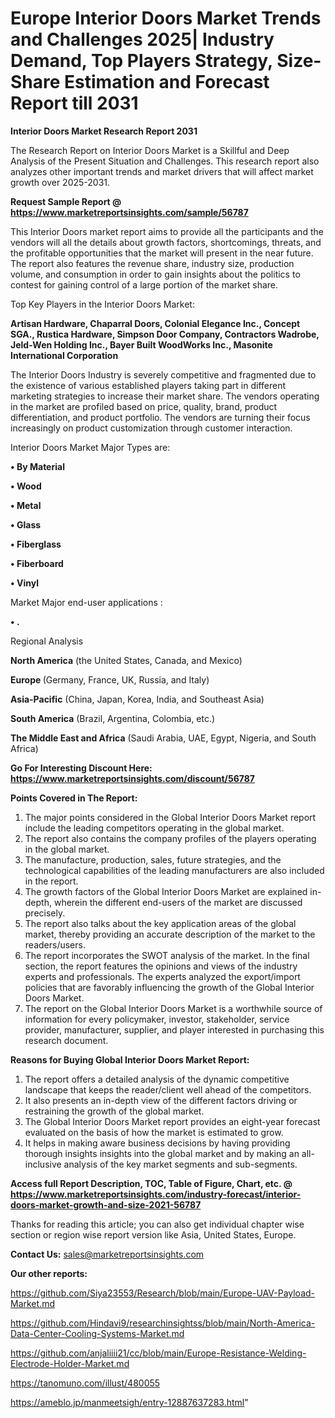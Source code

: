# Europe Interior Doors Market Trends and Challenges 2025| Industry Demand, Top Players Strategy, Size-Share Estimation and Forecast Report till 2031

<strong>Interior Doors Market Research Report 2031</strong>

The Research Report on Interior Doors Market is a Skillful and Deep Analysis of the Present Situation and Challenges. This research report also analyzes other important trends and market drivers that will affect market growth over 2025-2031.

<strong>Request Sample Report @ <a href=https://www.marketreportsinsights.com/sample/56787>https://www.marketreportsinsights.com/sample/56787</a></strong>

This Interior Doors market report aims to provide all the participants and the vendors will all the details about growth factors, shortcomings, threats, and the profitable opportunities that the market will present in the near future. The report also features the revenue share, industry size, production volume, and consumption in order to gain insights about the politics to contest for gaining control of a large portion of the market share.

Top Key Players in the Interior Doors Market:

<strong>Artisan Hardware, Chaparral Doors, Colonial Elegance Inc., Concept SGA., Rustica Hardware, Simpson Door Company, Contractors Wadrobe, Jeld-Wen Holding Inc., Bayer Built WoodWorks Inc., Masonite International Corporation</strong>

The Interior Doors Industry is severely competitive and fragmented due to the existence of various established players taking part in different marketing strategies to increase their market share. The vendors operating in the market are profiled based on price, quality, brand, product differentiation, and product portfolio. The vendors are turning their focus increasingly on product customization through customer interaction.

Interior Doors Market Major Types are:

<strong>• By Material

• Wood

• Metal

• Glass

• Fiberglass

• Fiberboard

• Vinyl</strong>

Market Major end-user applications :

<strong>• .</strong>

Regional Analysis

</u><strong><b>North America</b></strong> (the United States, Canada, and Mexico)

<strong><b>Europe </b></strong>(Germany, France, UK, Russia, and Italy)

<strong><b>Asia-Pacific</b></strong> (China, Japan, Korea, India, and Southeast Asia)

<strong><b>South America</b></strong> (Brazil, Argentina, Colombia, etc.)

<strong><b>The Middle East and Africa</b></strong> (Saudi Arabia, UAE, Egypt, Nigeria, and South Africa)

<strong>Go For Interesting Discount Here: <a href=https://www.marketreportsinsights.com/discount/56787>https://www.marketreportsinsights.com/discount/56787</a></strong>

<strong>Points Covered in The Report:</strong>
<ol>
  <li>The major points considered in the Global Interior Doors Market report include the leading competitors operating in the global market.</li>
  <li>The report also contains the company profiles of the players operating in the global market.</li>
  <li>The manufacture, production, sales, future strategies, and the technological capabilities of the leading manufacturers are also included in the report.</li>
  <li>The growth factors of the Global Interior Doors Market are explained in-depth, wherein the different end-users of the market are discussed precisely.</li>
  <li>The report also talks about the key application areas of the global market, thereby providing an accurate description of the market to the readers/users.</li>
  <li>The report incorporates the SWOT analysis of the market. In the final section, the report features the opinions and views of the industry experts and professionals. The experts analyzed the export/import policies that are favorably influencing the growth of the Global Interior Doors Market.</li>
  <li>The report on the Global Interior Doors Market is a worthwhile source of information for every policymaker, investor, stakeholder, service provider, manufacturer, supplier, and player interested in purchasing this research document.</li>
</ol>
<strong>Reasons for Buying Global Interior Doors Market Report:</strong>

<ol>
  <li>The report offers a detailed analysis of the dynamic competitive landscape that keeps the reader/client well ahead of the competitors.</li>
  <li>It also presents an in-depth view of the different factors driving or restraining the growth of the global market.</li>
  <li>The Global Interior Doors Market report provides an eight-year forecast evaluated on the basis of how the market is estimated to grow.</li>
  <li>It helps in making aware business decisions by having providing thorough insights insights into the global market and by making an all-inclusive analysis of the key market segments and sub-segments.</li>
</ol>
<strong>Access full Report Description, TOC, Table of Figure, Chart, etc. @ <a href=https://www.marketreportsinsights.com/industry-forecast/interior-doors-market-growth-and-size-2021-56787>https://www.marketreportsinsights.com/industry-forecast/interior-doors-market-growth-and-size-2021-56787</a></strong>


Thanks for reading this article; you can also get individual chapter wise section or region wise report version like Asia, United States, Europe.

<strong>Contact Us:</strong>
sales@marketreportsinsights.com

<strong>Our other reports:</strong>

<a href=https://github.com/Siya23553/Research/blob/main/Europe-UAV-Payload-Market.md>https://github.com/Siya23553/Research/blob/main/Europe-UAV-Payload-Market.md</a>

<a href=https://github.com/Hindavi9/researchinsightss/blob/main/North-America-Data-Center-Cooling-Systems-Market.md>https://github.com/Hindavi9/researchinsightss/blob/main/North-America-Data-Center-Cooling-Systems-Market.md</a>

<a href=https://github.com/anjaliiii21/cc/blob/main/Europe-Resistance-Welding-Electrode-Holder-Market.md>https://github.com/anjaliiii21/cc/blob/main/Europe-Resistance-Welding-Electrode-Holder-Market.md</a>

<a href=https://tanomuno.com/illust/480055>https://tanomuno.com/illust/480055</a>

<a href=https://ameblo.jp/manmeetsigh/entry-12887637283.html>https://ameblo.jp/manmeetsigh/entry-12887637283.html</a>"
